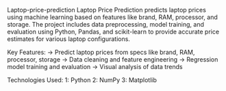  Laptop-price-prediction
Laptop Price Prediction predicts laptop prices using machine learning based on features like brand, RAM, processor, and storage. The project includes data preprocessing, model training, and evaluation using Python, Pandas, and scikit-learn to provide accurate price estimates for various laptop configurations.

Key Features:
-> Predict laptop prices from specs like brand, RAM, processor, storage
-> Data cleaning and feature engineering
-> Regression model training and evaluation
-> Visual analysis of data trends

Technologies Used:
1: Python
2: NumPy
3: Matplotlib

